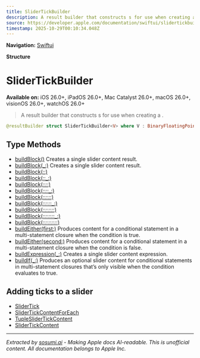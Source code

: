 ```yaml
---
title: SliderTickBuilder
description: A result builder that constructs s for use when creating a .
source: https://developer.apple.com/documentation/swiftui/slidertickbuilder
timestamp: 2025-10-29T00:10:34.048Z
---
```


**Navigation:** [Swiftui](/documentation/swiftui)

**Structure**

# SliderTickBuilder

**Available on:** iOS 26.0+, iPadOS 26.0+, Mac Catalyst 26.0+, macOS 26.0+, visionOS 26.0+, watchOS 26.0+

> A result builder that constructs s for use when creating a .

```swift
@resultBuilder struct SliderTickBuilder<V> where V : BinaryFloatingPoint
```

## Type Methods

- [buildBlock()](/documentation/swiftui/slidertickbuilder/buildblock()) Creates a single slider content result.
- [buildBlock(_:)](/documentation/swiftui/slidertickbuilder/buildblock(_:)) Creates a single slider content result.
- [buildBlock(_:_:)](/documentation/swiftui/slidertickbuilder/buildblock(_:_:))
- [buildBlock(_:_:_:)](/documentation/swiftui/slidertickbuilder/buildblock(_:_:_:))
- [buildBlock(_:_:_:_:)](/documentation/swiftui/slidertickbuilder/buildblock(_:_:_:_:))
- [buildBlock(_:_:_:_:_:)](/documentation/swiftui/slidertickbuilder/buildblock(_:_:_:_:_:))
- [buildBlock(_:_:_:_:_:_:)](/documentation/swiftui/slidertickbuilder/buildblock(_:_:_:_:_:_:))
- [buildBlock(_:_:_:_:_:_:_:)](/documentation/swiftui/slidertickbuilder/buildblock(_:_:_:_:_:_:_:))
- [buildBlock(_:_:_:_:_:_:_:_:)](/documentation/swiftui/slidertickbuilder/buildblock(_:_:_:_:_:_:_:_:))
- [buildBlock(_:_:_:_:_:_:_:_:_:)](/documentation/swiftui/slidertickbuilder/buildblock(_:_:_:_:_:_:_:_:_:))
- [buildBlock(_:_:_:_:_:_:_:_:_:_:)](/documentation/swiftui/slidertickbuilder/buildblock(_:_:_:_:_:_:_:_:_:_:))
- [buildEither(first:)](/documentation/swiftui/slidertickbuilder/buildeither(first:)) Produces content for a conditional statement in a multi-statement closure when the condition is true.
- [buildEither(second:)](/documentation/swiftui/slidertickbuilder/buildeither(second:)) Produces content for a conditional statement in a multi-statement closure when the condition is false.
- [buildExpression(_:)](/documentation/swiftui/slidertickbuilder/buildexpression(_:)) Creates a single slider content expression.
- [buildIf(_:)](/documentation/swiftui/slidertickbuilder/buildif(_:)) Produces an optional slider content for conditional statements in multi-statement closures that’s only visible when the condition evaluates to true.

## Adding ticks to a slider

- [SliderTick](/documentation/swiftui/slidertick)
- [SliderTickContentForEach](/documentation/swiftui/slidertickcontentforeach)
- [TupleSliderTickContent](/documentation/swiftui/tupleslidertickcontent)
- [SliderTickContent](/documentation/swiftui/slidertickcontent)

---

*Extracted by [sosumi.ai](https://sosumi.ai) - Making Apple docs AI-readable.*
*This is unofficial content. All documentation belongs to Apple Inc.*
